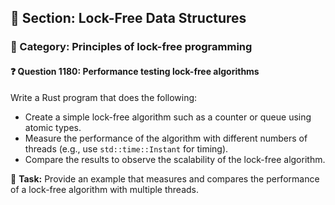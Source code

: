 ## 📘 Section: Lock-Free Data Structures
### 🔹 Category: Principles of lock-free programming
#### ❓ Question 1180: Performance testing lock-free algorithms

Write a Rust program that does the following:

- Create a simple lock-free algorithm such as a counter or queue using atomic types.
- Measure the performance of the algorithm with different numbers of threads (e.g., use `std::time::Instant` for timing).
- Compare the results to observe the scalability of the lock-free algorithm.

🔧 **Task:** Provide an example that measures and compares the performance of a lock-free algorithm with multiple threads.
